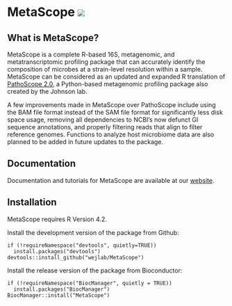 # MetaScope [![](https://img.shields.io/badge/bioconductor-3.18-blue)](https://www.bioconductor.org/packages/release/data/experiment/html/MetaScope.html)

## What is MetaScope?

MetaScope is a complete R-based 16S, metagenomic, and metatranscriptomic profiling package that can accurately identify the composition of microbes at a strain-level resolution within a sample. MetaScope can be considered as an updated and expanded R translation of [PathoScope 2.0](https://microbiomejournal.biomedcentral.com/articles/10.1186/2049-2618-2-33), a Python-based metagenomic profiling package also created by the Johnson lab. 

A few improvements made in MetaScope over PathoScope include using the BAM file format instead of the SAM file format for significantly less disk space usage, removing all dependencies to NCBI’s now defunct GI sequence annotations, and properly filtering reads that align to filter reference genomes. Functions to analyze host microbiome data are also planned to be added in future updates to the package.

## Documentation
Documentation and tutorials for MetaScope are available at our [website](https://wejlab.github.io/metascope-docs/).

## Installation

MetaScope requires R Version 4.2.

Install the development version of the package from Github:

```
if (!requireNamespace("devtools", quietly=TRUE))
  install.packages("devtools")
devtools::install_github("wejlab/MetaScope")
```

Install the release version of the package from Bioconductor:
```
if (!requireNamespace("BiocManager", quietly = TRUE))
  install.packages("BiocManager")
BiocManager::install("MetaScope")
```
